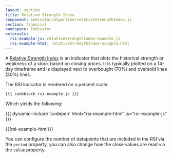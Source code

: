 ```yaml
---
layout: section
title: Relative Strength Index
component: indicator/algorithm/relativeStrengthIndex.js
section: financial
namespace: Indicator
externals:
  rsi-example-js: relativeStrengthIndex-example.js
  rsi-example-html: relativeStrengthIndex-example.html  
---
```


A [Relative Strength Index](http://en.wikipedia.org/wiki/Relative_strength_index) is an indicator that plots the historical strength or weakness of a stock based on closing prices. It is typically plotted on a 14-day timeframe and is displayed next to overbought (70%) and oversold lines (30%) lines.

The RSI indicator is rendered on a percent scale:

```js
{{{ codeblock rsi-example-js }}}
```

Which yields the following:

{{{ dynamic-include 'codepen' html="rsi-example-html" js="rsi-example-js" }}}

{{{rsi-example-html}}}
<script type="text/javascript">
{{{rsi-example-js}}}
</script>

You can configure the number of datapoints that are included in the RSI via the `period` property, you can also change how the close values are read via the `value` property.

